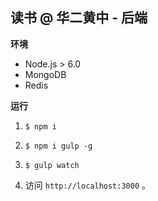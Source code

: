 **读书 @ 华二黄中 - 后端**
-
**环境**
- Node.js > 6.0
- MongoDB
- Redis

**运行**

1. `$ npm i`

2. `$ npm i gulp -g`

3. `$ gulp watch`

4. 访问 `http://localhost:3000` 。
